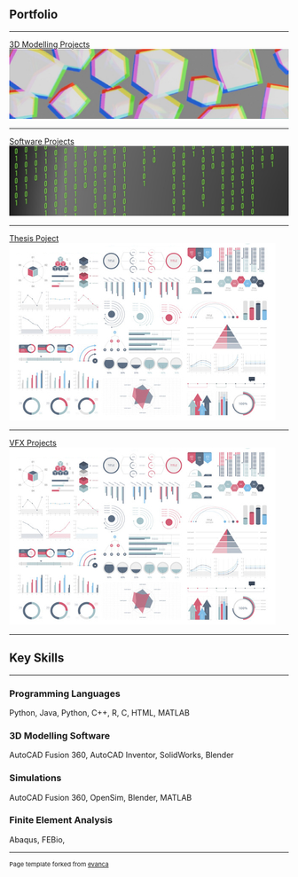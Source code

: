 ## Portfolio

---

[3D Modelling Projects](/3dmproj.md)
<img src="images/3dmod cover.jpg?raw=true"/>

---
[Software Projects](/swproj.md)
<img src="images/software.jpg?raw=true"/>

---
[Thesis Poject](http://example.com/)
<img src="images/dummy_thumbnail.jpg?raw=true"/>

---
[VFX Projects](http://example.com/)
<img src="images/dummy_thumbnail.jpg?raw=true"/>

---
## Key Skills
---
<h3>Programming Languages</h3>
Python, Java, Python, C++, R, C, HTML, MATLAB
<h3>3D Modelling Software</h3>
AutoCAD Fusion 360, AutoCAD Inventor, SolidWorks, Blender
<h3>Simulations</h3>
AutoCAD Fusion 360, OpenSim, Blender, MATLAB
<h3>Finite Element Analysis</h3>
Abaqus, FEBio, 


---
<p style="font-size:11px">Page template forked from <a href="https://github.com/evanca/quick-portfolio">evanca</a></p>
<!-- Remove above link if you don't want to attibute -->
